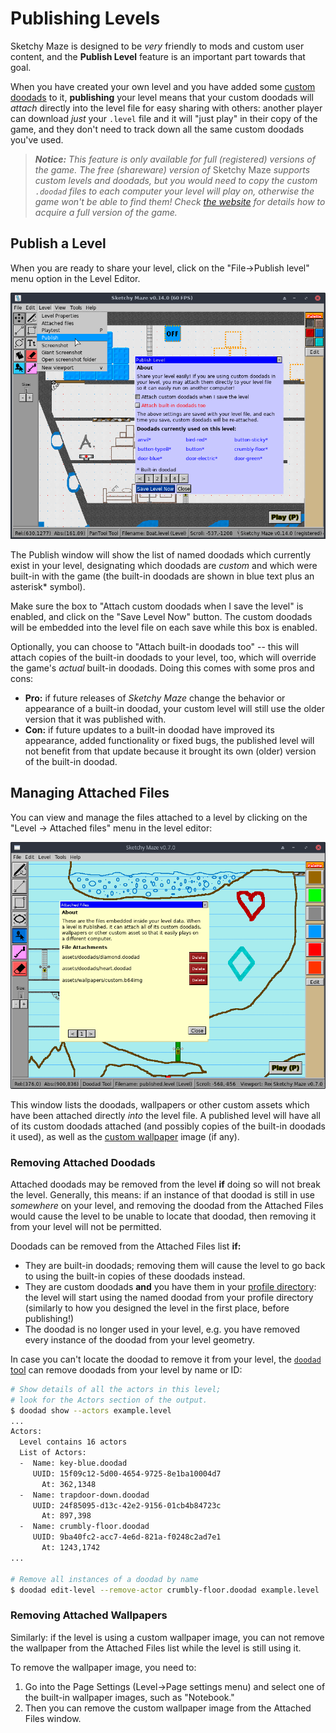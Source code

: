 # Publishing Levels

Sketchy Maze is designed to be _very_ friendly to mods and custom user content,
and the **Publish Level** feature is an important part towards that goal.

When you have created your own level and you have added some
[custom doodads](../custom-doodads/index.md) to it, **publishing** your level
means that your custom doodads will _attach_ directly into the level file for
easy sharing with others: another player can download _just_ your `.level` file
and it will "just play" in their copy of the game, and they don't need to track
down all the same custom doodads you've used.

> <em>**Notice:** This feature is only available for full (registered) versions of the
> game. The free (shareware) version of </em>Sketchy Maze<em> supports custom levels
> and doodads, but you would need to copy the custom `.doodad` files to each
> computer your level will play on, otherwise the game won't be able to find
> them! Check [the website](https://www.sketchymaze.com/) for details how to acquire
> a full version of the game.</em>

## Publish a Level

When you are ready to share your level, click on the "File->Publish level" menu
option in the Level Editor.

![Publish Window screenshot](../images/publish.png)

The Publish window will show the list of named doodads which currently exist in
your level, designating which doodads are _custom_ and which were built-in with
the game (the built-in doodads are shown in blue text plus an asterisk* symbol).

Make sure the box to "Attach custom doodads when I save the level" is enabled,
and click on the "Save Level Now" button. The custom doodads will be embedded
into the level file on each save while this box is enabled.

Optionally, you can choose to "Attach built-in doodads too" -- this will attach
copies of the built-in doodads to your level, too, which will override the game's
_actual_ built-in doodads. Doing this comes with some pros and cons:

* **Pro:** if future releases of _Sketchy Maze_ change the behavior or appearance
  of a built-in doodad, your custom level will still use the older version that
  it was published with.
* **Con:** if future updates to a built-in doodad have improved its appearance,
  added functionality or fixed bugs, the published level will not benefit from
  that update because it brought its own (older) version of the built-in doodad.

## Managing Attached Files

You can view and manage the files attached to a level by clicking on the
"Level -> Attached files" menu in the level editor:

![Attached Files screenshot](../images/attachments.png)

This window lists the doodads, wallpapers or other custom assets which have been
attached directly _into_ the level file. A published level will have all of its
custom doodads attached (and possibly copies of the built-in doodads it used),
as well as the [custom wallpaper](custom-wallpaper.md) image (if any).

### Removing Attached Doodads

Attached doodads may be removed from the level **if** doing so will not break
the level. Generally, this means: if an instance of that doodad is still in
use _somewhere_ on your level, and removing the doodad from the Attached Files
would cause the level to be unable to locate that doodad, then removing it from
your level will not be permitted.

Doodads can be removed from the Attached Files list **if:**

* They are built-in doodads; removing them will cause the level to go back to
  using the built-in copies of these doodads instead.
* They are custom doodads **and** you have them in your [profile directory](../profile-directory.md):
  the level will start using the named doodad from your profile directory (similarly
  to how you designed the level in the first place, before publishing!)
* The doodad is no longer used in your level, e.g. you have removed every instance
  of the doodad from your level geometry.

In case you can't locate the doodad to remove it from your level, the
[`doodad` tool](../doodad-tool.md) can remove doodads from your level
by name or ID:

```bash
# Show details of all the actors in this level;
# look for the Actors section of the output.
$ doodad show --actors example.level
...
Actors:
  Level contains 16 actors
  List of Actors:
  -  Name: key-blue.doodad
     UUID: 15f09c12-5d00-4654-9725-8e1ba10004d7
       At: 362,1348
  -  Name: trapdoor-down.doodad
     UUID: 24f85095-d13c-42e2-9156-01cb4b84723c
       At: 897,398
  -  Name: crumbly-floor.doodad
     UUID: 9ba40fc2-acc7-4e6d-821a-f0248c2ad7e1
       At: 1243,1742
...

# Remove all instances of a doodad by name
$ doodad edit-level --remove-actor crumbly-floor.doodad example.level
```

### Removing Attached Wallpapers

Similarly: if the level is using a custom wallpaper image, you can not remove
the wallpaper from the Attached Files list while the level is still using it.

To remove the wallpaper image, you need to:

1. Go into the Page Settings (Level->Page settings menu) and select one of the
   built-in wallpaper images, such as "Notebook."
2. Then you can remove the custom wallpaper image from the Attached Files window.